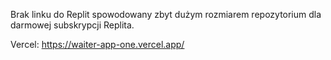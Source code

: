 Brak linku do Replit spowodowany zbyt dużym rozmiarem repozytorium dla darmowej subskrypcji Replita.

Vercel:
https://waiter-app-one.vercel.app/
